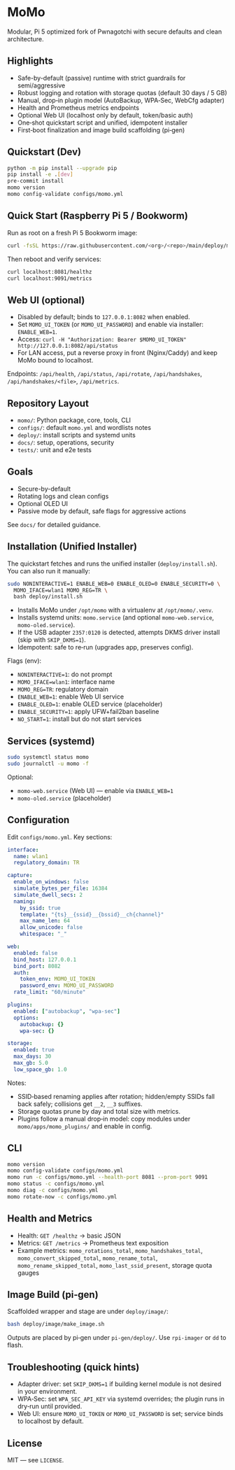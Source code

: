 # MoMo

Modular, Pi 5 optimized fork of Pwnagotchi with secure defaults and clean architecture.

## Highlights

- Safe-by-default (passive) runtime with strict guardrails for semi/aggressive
- Robust logging and rotation with storage quotas (default 30 days / 5 GB)
- Manual, drop‑in plugin model (AutoBackup, WPA‑Sec, WebCfg adapter)
- Health and Prometheus metrics endpoints
- Optional Web UI (localhost only by default, token/basic auth)
- One‑shot quickstart script and unified, idempotent installer
- First‑boot finalization and image build scaffolding (pi‑gen)

## Quickstart (Dev)

```bash
python -m pip install --upgrade pip
pip install -e .[dev]
pre-commit install
momo version
momo config-validate configs/momo.yml
```

## Quick Start (Raspberry Pi 5 / Bookworm)

Run as root on a fresh Pi 5 Bookworm image:

```bash
curl -fsSL https://raw.githubusercontent.com/<org>/<repo>/main/deploy/momo-quickstart.sh | bash
```

Then reboot and verify services:

```bash
curl localhost:8081/healthz
curl localhost:9091/metrics
```

## Web UI (optional)

- Disabled by default; binds to `127.0.0.1:8082` when enabled.
- Set `MOMO_UI_TOKEN` (or `MOMO_UI_PASSWORD`) and enable via installer: `ENABLE_WEB=1`.
- Access: `curl -H "Authorization: Bearer $MOMO_UI_TOKEN" http://127.0.0.1:8082/api/status`
- For LAN access, put a reverse proxy in front (Nginx/Caddy) and keep MoMo bound to localhost.

Endpoints: `/api/health`, `/api/status`, `/api/rotate`, `/api/handshakes`, `/api/handshakes/<file>`, `/api/metrics`.

## Repository Layout

- `momo/`: Python package, core, tools, CLI
- `configs/`: default `momo.yml` and wordlists notes
- `deploy/`: install scripts and systemd units
- `docs/`: setup, operations, security
- `tests/`: unit and e2e tests

## Goals
- Secure-by-default
- Rotating logs and clean configs
- Optional OLED UI
- Passive mode by default, safe flags for aggressive actions

See `docs/` for detailed guidance.

## Installation (Unified Installer)

The quickstart fetches and runs the unified installer (`deploy/install.sh`). You can also run it manually:

```bash
sudo NONINTERACTIVE=1 ENABLE_WEB=0 ENABLE_OLED=0 ENABLE_SECURITY=0 \
  MOMO_IFACE=wlan1 MOMO_REG=TR \
  bash deploy/install.sh
```

- Installs MoMo under `/opt/momo` with a virtualenv at `/opt/momo/.venv`.
- Installs systemd units: `momo.service` (and optional `momo-web.service`, `momo-oled.service`).
- If the USB adapter `2357:0120` is detected, attempts DKMS driver install (skip with `SKIP_DKMS=1`).
- Idempotent: safe to re‑run (upgrades app, preserves config).

Flags (env):
- `NONINTERACTIVE=1`: do not prompt
- `MOMO_IFACE=wlan1`: interface name
- `MOMO_REG=TR`: regulatory domain
- `ENABLE_WEB=1`: enable Web UI service
- `ENABLE_OLED=1`: enable OLED service (placeholder)
- `ENABLE_SECURITY=1`: apply UFW+fail2ban baseline
- `NO_START=1`: install but do not start services

## Services (systemd)

```bash
sudo systemctl status momo
sudo journalctl -u momo -f
```

Optional:
- `momo-web.service` (Web UI) — enable via `ENABLE_WEB=1`
- `momo-oled.service` (placeholder)

## Configuration

Edit `configs/momo.yml`. Key sections:

```yaml
interface:
  name: wlan1
  regulatory_domain: TR

capture:
  enable_on_windows: false
  simulate_bytes_per_file: 16384
  simulate_dwell_secs: 2
  naming:
    by_ssid: true
    template: "{ts}__{ssid}__{bssid}__ch{channel}"
    max_name_len: 64
    allow_unicode: false
    whitespace: "_"

web:
  enabled: false
  bind_host: 127.0.0.1
  bind_port: 8082
  auth:
    token_env: MOMO_UI_TOKEN
    password_env: MOMO_UI_PASSWORD
  rate_limit: "60/minute"

plugins:
  enabled: ["autobackup", "wpa-sec"]
  options:
    autobackup: {}
    wpa-sec: {}

storage:
  enabled: true
  max_days: 30
  max_gb: 5.0
  low_space_gb: 1.0
```

Notes:
- SSID‑based renaming applies after rotation; hidden/empty SSIDs fall back safely; collisions get `__2`, `__3` suffixes.
- Storage quotas prune by day and total size with metrics.
- Plugins follow a manual drop‑in model: copy modules under `momo/apps/momo_plugins/` and enable in config.

## CLI

```bash
momo version
momo config-validate configs/momo.yml
momo run -c configs/momo.yml --health-port 8081 --prom-port 9091
momo status -c configs/momo.yml
momo diag -c configs/momo.yml
momo rotate-now -c configs/momo.yml
```

## Health and Metrics

- Health: `GET /healthz` → basic JSON
- Metrics: `GET /metrics` → Prometheus text exposition
- Example metrics: `momo_rotations_total`, `momo_handshakes_total`, `momo_convert_skipped_total`,
  `momo_rename_total`, `momo_rename_skipped_total`, `momo_last_ssid_present`, storage quota gauges

## Image Build (pi‑gen)

Scaffolded wrapper and stage are under `deploy/image/`:

```bash
bash deploy/image/make_image.sh
```

Outputs are placed by pi‑gen under `pi-gen/deploy/`. Use `rpi-imager` or `dd` to flash.

## Troubleshooting (quick hints)

- Adapter driver: set `SKIP_DKMS=1` if building kernel module is not desired in your environment.
- WPA‑Sec: set `WPA_SEC_API_KEY` via systemd overrides; the plugin runs in dry‑run until provided.
- Web UI: ensure `MOMO_UI_TOKEN` or `MOMO_UI_PASSWORD` is set; service binds to localhost by default.

## License

MIT — see `LICENSE`.
